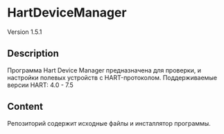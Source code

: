 # HartDeviceManager
Version 1.5.1
## Description
Программа Hart Device Manager предназначена для проверки, и настройки полевых устройств с HART-протоколом.
Поддерживаемые версии HART: 4.0 - 7.5
## Content
Репозиторий содержит исходные файлы и инсталлятор программы.
